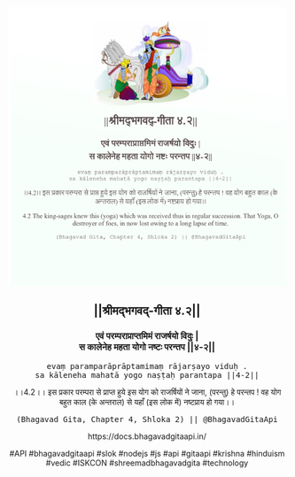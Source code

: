 <img src="../../asset/BG_4_2.png"/>
<center><h2>||श्रीमद्‍भगवद्‍-गीता ४.२||</h2>
<h3>एवं परम्पराप्राप्तमिमं राजर्षयो विदुः |<br/>स कालेनेह महता योगो नष्टः परन्तप ||४-२||</h3>
<pre>evaṃ paramparāprāptamimaṃ rājarṣayo viduḥ .<br/>sa kāleneha mahatā yogo naṣṭaḥ parantapa ||4-2||</pre>
<p>।।4.2।। इस प्रकार परम्परा से प्राप्त हुये इस योग को राजर्षियों ने जाना, (परन्तु) हे परन्तप ! वह योग बहुत काल (के अन्तराल) से यहाँ (इस लोक में) नष्टप्राय हो गया।।</p>
<pre>(Bhagavad Gita, Chapter 4, Shloka 2) || @BhagavadGitaApi</pre><p>https://docs.bhagavadgitaapi.in/</p><p>#API #bhagavadgitaapi #slok #nodejs #js #api #gitaapi #krishna #hinduism #vedic #ISKCON #shreemadbhagavadgita #technology</p></center>